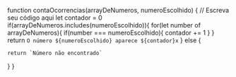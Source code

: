 function contaOcorrencias(arrayDeNumeros, numeroEscolhido) {
  // Escreva seu código aqui
  let contador = 0
  if(arrayDeNumeros.includes(numeroEscolhido)){
    for(let number of arrayDeNumeros){
      if(number === numeroEscolhido){
        contador += 1 
      }
    }
    return `O número ${numeroEscolhido} aparece ${contador}x`
  } else {
    
    return `Número não encontrado`
    
  }
}